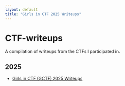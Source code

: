```yaml
---
layout: default
title: "Girls in CTF 2025 Writeups"
---
```


# CTF-writeups
A compilation of writeups from the CTFs I participated in.

## 2025
- [Girls in CTF (GCTF) 2025 Writeups](./GCTF-2025/README.md)
